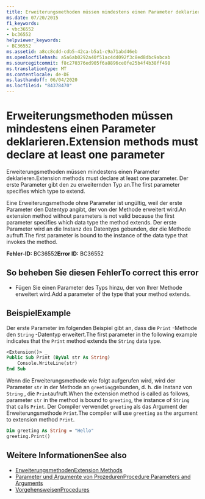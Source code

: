 ```yaml
---
title: Erweiterungsmethoden müssen mindestens einen Parameter deklarieren.
ms.date: 07/20/2015
f1_keywords:
- vbc36552
- bc36552
helpviewer_keywords:
- BC36552
ms.assetid: a8cc8cdd-cdb5-42ca-b5a1-c9a71abd46eb
ms.openlocfilehash: a5a6ab0292a40f51ac4dd092f3c8ed8dbc9abcab
ms.sourcegitcommit: f8c270376ed905f6a8896ce0fe25b4f4b38ff498
ms.translationtype: MT
ms.contentlocale: de-DE
ms.lasthandoff: 06/04/2020
ms.locfileid: "84378470"
---
```

# <a name="extension-methods-must-declare-at-least-one-parameter"></a><span data-ttu-id="47166-102">Erweiterungsmethoden müssen mindestens einen Parameter deklarieren.</span><span class="sxs-lookup"><span data-stu-id="47166-102">Extension methods must declare at least one parameter</span></span>
<span data-ttu-id="47166-103">Erweiterungsmethoden müssen mindestens einen Parameter deklarieren.</span><span class="sxs-lookup"><span data-stu-id="47166-103">Extension methods must declare at least one parameter.</span></span> <span data-ttu-id="47166-104">Der erste Parameter gibt den zu erweiternden Typ an.</span><span class="sxs-lookup"><span data-stu-id="47166-104">The first parameter specifies which type to extend.</span></span>  
  
 <span data-ttu-id="47166-105">Eine Erweiterungsmethode ohne Parameter ist ungültig, weil der erste Parameter den Datentyp angibt, der von der Methode erweitert wird.</span><span class="sxs-lookup"><span data-stu-id="47166-105">An extension method without parameters is not valid because the first parameter specifies which data type the method extends.</span></span> <span data-ttu-id="47166-106">Der erste Parameter wird an die Instanz des Datentyps gebunden, der die Methode aufruft.</span><span class="sxs-lookup"><span data-stu-id="47166-106">The first parameter is bound to the instance of the data type that invokes the method.</span></span>  
  
 <span data-ttu-id="47166-107">**Fehler-ID:** BC36552</span><span class="sxs-lookup"><span data-stu-id="47166-107">**Error ID:** BC36552</span></span>  
  
## <a name="to-correct-this-error"></a><span data-ttu-id="47166-108">So beheben Sie diesen Fehler</span><span class="sxs-lookup"><span data-stu-id="47166-108">To correct this error</span></span>  
  
- <span data-ttu-id="47166-109">Fügen Sie einen Parameter des Typs hinzu, der von Ihrer Methode erweitert wird.</span><span class="sxs-lookup"><span data-stu-id="47166-109">Add a parameter of the type that your method extends.</span></span>  
  
## <a name="example"></a><span data-ttu-id="47166-110">Beispiel</span><span class="sxs-lookup"><span data-stu-id="47166-110">Example</span></span>  
 <span data-ttu-id="47166-111">Der erste Parameter im folgenden Beispiel gibt an, dass die `Print` -Methode den `String` -Datentyp erweitert.</span><span class="sxs-lookup"><span data-stu-id="47166-111">The first parameter in the following example indicates that the `Print` method extends the `String` data type.</span></span>  
  
```vb  
<Extension()> _  
Public Sub Print (ByVal str As String)  
    Console.WriteLine(str)  
End Sub  
```  
  
 <span data-ttu-id="47166-112">Wenn die Erweiterungsmethode wie folgt aufgerufen wird, wird der Parameter `str` in der Methode an `greeting`gebunden, d. h. die Instanz von `String` , die `Print`aufruft.</span><span class="sxs-lookup"><span data-stu-id="47166-112">When the extension method is called as follows, parameter `str` in the method is bound to `greeting`, the instance of `String` that calls `Print`.</span></span> <span data-ttu-id="47166-113">Der Compiler verwendet `greeting` als das Argument der Erweiterungsmethode `Print`.</span><span class="sxs-lookup"><span data-stu-id="47166-113">The compiler will use `greeting` as the argument to extension method `Print`.</span></span>  
  
```vb  
Dim greeting As String = "Hello"  
greeting.Print()  
```  
  
## <a name="see-also"></a><span data-ttu-id="47166-114">Weitere Informationen</span><span class="sxs-lookup"><span data-stu-id="47166-114">See also</span></span>

- [<span data-ttu-id="47166-115">Erweiterungsmethoden</span><span class="sxs-lookup"><span data-stu-id="47166-115">Extension Methods</span></span>](../programming-guide/language-features/procedures/extension-methods.md)
- [<span data-ttu-id="47166-116">Parameter und Argumente von Prozeduren</span><span class="sxs-lookup"><span data-stu-id="47166-116">Procedure Parameters and Arguments</span></span>](../programming-guide/language-features/procedures/procedure-parameters-and-arguments.md)
- [<span data-ttu-id="47166-117">Vorgehensweisen</span><span class="sxs-lookup"><span data-stu-id="47166-117">Procedures</span></span>](../programming-guide/language-features/procedures/index.md)
